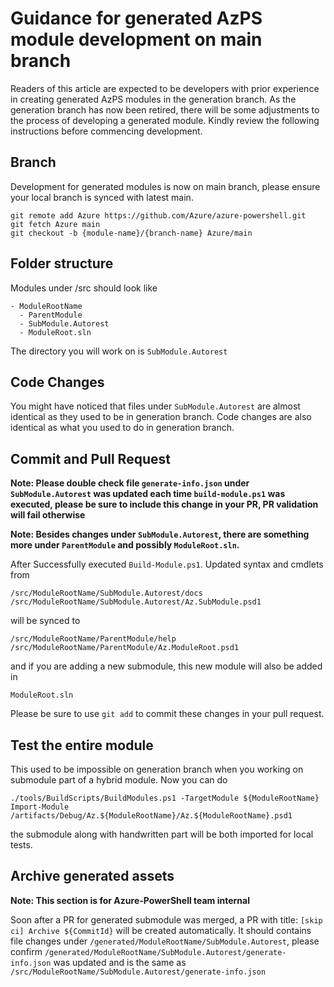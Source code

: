 # Guidance for generated AzPS module development on main branch
Readers of this article are expected to be developers with prior experience in creating generated AzPS modules in the generation branch. As the generation branch has now been retired, there will be some adjustments to the process of developing a generated module. Kindly review the following instructions before commencing development. 

## Branch
Development for generated modules is now on main branch, please ensure your local branch is synced with latest main.
```
git remote add Azure https://github.com/Azure/azure-powershell.git
git fetch Azure main
git checkout -b {module-name}/{branch-name} Azure/main
```

## Folder structure
Modules under /src should look like
````
- ModuleRootName
  - ParentModule
  - SubModule.Autorest
  - ModuleRoot.sln
````
The directory you will work on is `SubModule.Autorest`

## Code Changes
You might have noticed that files under `SubModule.Autorest` are almost identical as they used to be in generation branch. Code changes are also identical as what you used to do in generation branch.

## Commit and Pull Request
**Note: Please double check file `generate-info.json` under `SubModule.Autorest` was updated each time `build-module.ps1` was executed, please be sure to include this change in your PR, PR validation will fail otherwise**

**Note: Besides changes under `SubModule.Autorest`, there are something more under `ParentModule` and possibly `ModuleRoot.sln`.**

 After Successfully executed `Build-Module.ps1`. Updated syntax and cmdlets from
```
/src/ModuleRootName/SubModule.Autorest/docs
/src/ModuleRootName/SubModule.Autorest/Az.SubModule.psd1
```
will be synced to 
```
/src/ModuleRootName/ParentModule/help
/src/ModuleRootName/ParentModule/Az.ModuleRoot.psd1
```
and if you are adding a new submodule, this new module will also be added in
```
ModuleRoot.sln
```
Please be sure to use `git add` to commit these changes in your pull request.

## Test the entire module
This used to be impossible on generation branch when you working on submodule part of a hybrid module. Now you can do
```
./tools/BuildScripts/BuildModules.ps1 -TargetModule ${ModuleRootName}
Import-Module /artifacts/Debug/Az.${ModuleRootName}/Az.${ModuleRootName}.psd1
```
the submodule along with handwritten part will be both imported for local tests.

## Archive generated assets
**Note: This section is for Azure-PowerShell team internal**

Soon after a PR for generated submodule was merged, a PR with title: `[skip ci] Archive ${CommitId}` will be created automatically. It should contains file changes under `/generated/ModuleRootName/SubModule.Autorest`, please confirm `/generated/ModuleRootName/SubModule.Autorest/generate-info.json` was updated and is the same as `/src/ModuleRootName/SubModule.Autorest/generate-info.json`
